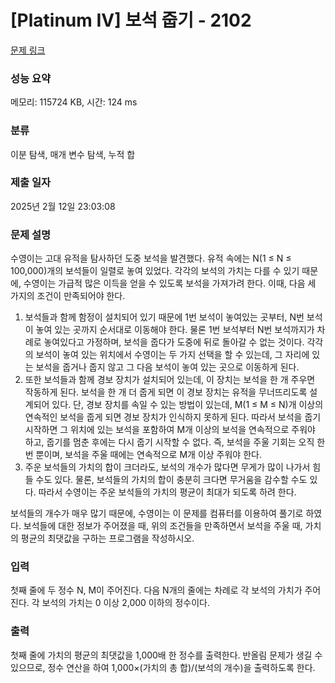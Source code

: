 # [Platinum IV] 보석 줍기 - 2102 

[문제 링크](https://www.acmicpc.net/problem/2102) 

### 성능 요약

메모리: 115724 KB, 시간: 124 ms

### 분류

이분 탐색, 매개 변수 탐색, 누적 합

### 제출 일자

2025년 2월 12일 23:03:08

### 문제 설명

<p>수영이는 고대 유적을 탐사하던 도중 보석을 발견했다. 유적 속에는 N(1 ≤ N ≤ 100,000)개의 보석들이 일렬로 놓여 있었다. 각각의 보석의 가치는 다를 수 있기 때문에, 수영이는 가급적 많은 이득을 얻을 수 있도록 보석을 가져가려 한다. 이때, 다음 세 가지의 조건이 만족되어야 한다.</p>

<ol>
	<li>보석들과 함께 함정이 설치되어 있기 때문에 1번 보석이 놓여있는 곳부터, N번 보석이 놓여 있는 곳까지 순서대로 이동해야 한다. 물론 1번 보석부터 N번 보석까지가 차례로 놓여있다고 가정하며, 보석을 줍다가 도중에 뒤로 돌아갈 수 없는 것이다. 각각의 보석이 놓여 있는 위치에서 수영이는 두 가지 선택을 할 수 있는데, 그 자리에 있는 보석을 줍거나 줍지 않고 그 다음 보석이 놓여 있는 곳으로 이동하게 된다.</li>
	<li>또한 보석들과 함께 경보 장치가 설치되어 있는데, 이 장치는 보석을 한 개 주우면 작동하게 된다. 보석을 한 개 더 줍게 되면 이 경보 장치는 유적을 무너뜨리도록 설계되어 있다. 단, 경보 장치를 속일 수 있는 방법이 있는데, M(1 ≤ M ≤ N)개 이상의 연속적인 보석을 줍게 되면 경보 장치가 인식하지 못하게 된다. 따라서 보석을 줍기 시작하면 그 위치에 있는 보석을 포함하여 M개 이상의 보석을 연속적으로 주워야 하고, 줍기를 멈춘 후에는 다시 줍기 시작할 수 없다. 즉, 보석을 주울 기회는 오직 한 번 뿐이며, 보석을 주울 때에는 연속적으로 M개 이상 주워야 한다.</li>
	<li>주운 보석들의 가치의 합이 크더라도, 보석의 개수가 많다면 무게가 많이 나가서 힘들 수도 있다. 물론, 보석들의 가치의 합이 충분히 크다면 무거움을 감수할 수도 있다. 따라서 수영이는 주운 보석들의 가치의 평균이 최대가 되도록 하려 한다.</li>
</ol>

<p>보석들의 개수가 매우 많기 때문에, 수영이는 이 문제를 컴퓨터를 이용하여 풀기로 하였다. 보석들에 대한 정보가 주어졌을 때, 위의 조건들을 만족하면서 보석을 주울 때, 가치의 평균의 최댓값을 구하는 프로그램을 작성하시오.</p>

### 입력 

 <p>첫째 줄에 두 정수 N, M이 주어진다. 다음 N개의 줄에는 차례로 각 보석의 가치가 주어진다. 각 보석의 가치는 0 이상 2,000 이하의 정수이다.</p>

### 출력 

 <p>첫째 줄에 가치의 평균의 최댓값을 1,000배 한 정수를 출력한다. 반올림 문제가 생길 수 있으므로, 정수 연산을 하여 1,000×(가치의 총 합)/(보석의 개수)을 출력하도록 한다.</p>

